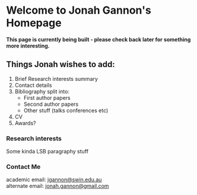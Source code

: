 # Welcome to Jonah Gannon's Homepage

**This page is currently being built - please check back later for something more interesting.**

## Things Jonah wishes to add:

1.  Brief Research interests summary
1.  Contact details
1.  Bibliography split into:
     - First author papers
     - Second author papers
     - Other stuff (talks conferences etc)
1. CV
1. Awards?


### Research interests
Some kinda LSB paragraphy stuff

### Contact Me
academic email: [jgannon@swin.edu.au](mailto:jgannon@swin.edu.au)\
alternate email: [jonah.gannon@gmail.com](mailto:jonah.gannon@gmail.com)
